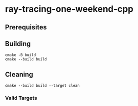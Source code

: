 # ray-tracing-one-weekend-cpp

## Prerequisites

## Building 

```shell
cmake -B build
cmake --build build
```

## Cleaning 

```shell
cmake --build build --target clean
```

### Valid Targets

<!-- TODO building tests :) -->